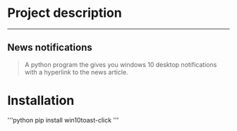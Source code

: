 # Project description
---

## News notifications
> A python program the gives you windows 10 desktop notifications with a hyperlink to the news article.




# Installation

'''python
pip install win10toast-click
''' 